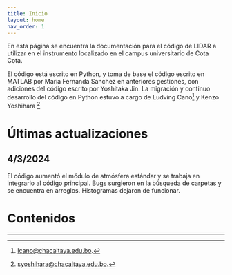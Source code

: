 ```yaml
---
title: Inicio
layout: home
nav_order: 1
---
```


En esta página se encuentra la documentación para el código de LIDAR a utilizar en el instrumento localizado en el campus universitario de Cota Cota.

El código está escrito en Python, y toma de base el código escrito en MATLAB por María Fernanda Sanchez en anteriores gestiones, con adiciones del código escrito por Yoshitaka Jin. La migración y continuo desarrollo del código en Python estuvo a cargo de Ludving Cano[^1] y Kenzo Yoshihara [^2]

# Últimas actualizaciones
## 4/3/2024
El código aumentó el módulo de atmósfera estándar y se trabaja en integrarlo al código principal. Bugs surgieron en la búsqueda de carpetas y se encuentra en arreglos. Histogramas dejaron de funcionar.

# Contenidos



----

[^1]: [lcano@chacaltaya.edu.bo](mailto:lcano@chacaltaya.edu.bo).
[^2]: [syoshihara@chacaltaya.edu.bo](mailto:syoshihara@chacaltaya.edu.bo).

